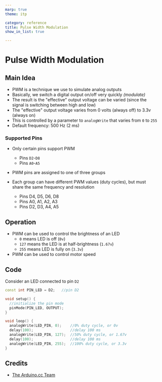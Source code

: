 ```yaml
---
marp: true
theme: itp

category: reference
title: Pulse Width Modulation
show_in_list: true

---
```


<!-- headingDivider: 2 -->

# Pulse Width Modulation

## Main Idea

* PWM is a technique we use to simulate analog outputs
* Basically, we switch a digital output on/off very quickly *(modulate)*
* The result is the "effective" output voltage can be varied (since the signal is switching between high and low)
* The "effective" output voltage varies from 0 volts (always off) to 3.3v (always on)
* This is controlled by a parameter to `analogWrite` that varies from `0` to `255`
* Default frequency: 500 Hz (2 ms)


### Supported Pins

* Only certain pins support PWM
  * Pins `D2`-`D8` 
  * Pins `A0`-`A5` 

* PWM pins are assigned to one of three groups
* Each group can have different PWM values (duty cycles), but must share the same  frequency and resolution
  * Pins D4, D5, D6, D8
  * Pins A0, A1, A2, A3
  * Pins D2, D3, A4, A5

## Operation

- PWM can be used to control the brightness of an LED
  - `0` means LED is off (`0v`)
  - `127` means the LED is at half-brightness (`1.67v`)
  - `255` means LED is fully on (`3.3v`)
- PWM can be used to control motor speed

## Code

Consider an LED connected to pin `D2`

```c++
const int PIN_LED = D2;   //pin D2

void setup() {
  //initialize the pin mode
  pinMode(PIN_LED, OUTPUT);
}

void loop() { 
  analogWrite(LED_PIN, 0);	  //0% duty cycle, or 0v
  delay(100);				  //delay 100 ms
  analogWrite(LED_PIN, 127);  //50% duty cycle, or 1.67v
  delay(100);				  //delay 100 ms
  analogWrite(LED_PIN, 255);  //100% duty cycle, or 3.3v
}
```

## Credits

- [The Arduino.cc Team](https://commons.wikimedia.org/wiki/File:Pwm_5steps.gif)